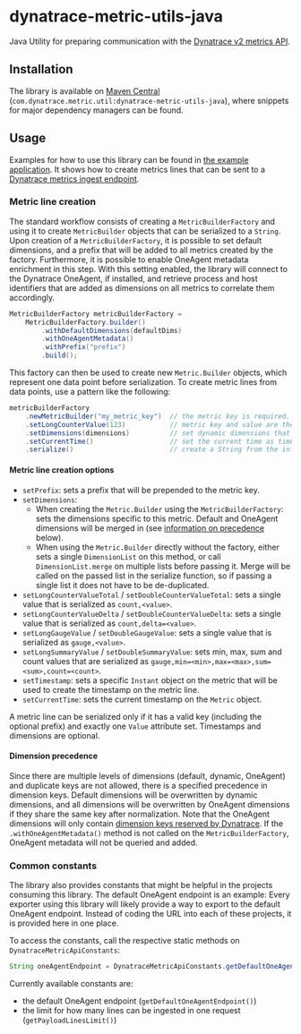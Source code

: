 # dynatrace-metric-utils-java

Java Utility for preparing communication with the [Dynatrace v2 metrics API](https://www.dynatrace.com/support/help/dynatrace-api/environment-api/metric-v2/).

## Installation

The library is available on [Maven Central](https://mvnrepository.com/artifact/com.dynatrace.metric.util/dynatrace-metric-utils-java/latest)
(`com.dynatrace.metric.util:dynatrace-metric-utils-java`), where snippets for major dependency managers can be found.

## Usage

Examples for how to use this library can be found in [the example application](example/src/main/java/com/dynatrace/example/App.java).
It shows how to create metrics lines that can be sent to a [Dynatrace metrics ingest endpoint](https://www.dynatrace.com/support/help/dynatrace-api/environment-api/metric-v2/post-ingest-metrics/).

### Metric line creation

The standard workflow consists of creating a `MetricBuilderFactory` and using it to create `MetricBuilder` objects that can be serialized to a `String`.
Upon creation of a `MetricBuilderFactory`, it is possible to set default dimensions, and a prefix that will be added to all metrics created by the factory.
Furthermore, it is possible to enable OneAgent metadata enrichment in this step.
With this setting enabled, the library will connect to the Dynatrace OneAgent, if installed, and retrieve process and host identifiers that are added as dimensions on all metrics to correlate them accordingly.

```java
MetricBuilderFactory metricBuilderFactory =
    MetricBuilderFactory.builder()
        .withDefaultDimensions(defaultDims)
        .withOneAgentMetadata()
        .withPrefix("prefix")
        .build();
```

This factory can then be used to create new `Metric.Builder` objects, which represent one data point before serialization.
To create metric lines from data points, use a pattern like the following:

```java
metricBuilderFactory
    .newMetricBuilder("my_metric_key")  // the metric key is required.
    .setLongCounterValue(123)           // metric key and value are the only required fields.
    .setDimensions(dimensions)          // set dynamic dimensions that are specific to the current metric.
    .setCurrentTime()                   // set the current time as timestamp for the data point.
    .serialize()                        // create a String from the information set above.
```

#### Metric line creation options

* `setPrefix`: sets a prefix that will be prepended to the metric key.
* `setDimensions`:
  * When creating the `Metric.Builder` using the `MetricBuilderFactory`: sets the dimensions specific to this metric.
    Default and OneAgent dimensions will be merged in (see [information on precedence](#dimension-precedence) below).
  * When using the `Metric.Builder` directly without the factory, either sets a single `DimensionList` on this method, or call `DimensionList.merge` on multiple lists before passing it.
    Merge will be called on the passed list in the serialize function, so if passing a single list it does not have to be de-duplicated.
* `setLongCounterValueTotal` / `setDoubleCounterValueTotal`: sets a single value that is serialized as `count,<value>`.
* `setLongCounterValueDelta` / `setDoubleCounterValueDelta`: sets a single value that is serialized as `count,delta=<value>`.
* `setLongGaugeValue` / `setDoubleGaugeValue`: sets a single value that is serialized as `gauge,<value>`.
* `setLongSummaryValue` / `setDoubleSummaryValue`: sets min, max, sum and count values that are serialized as `gauge,min=<min>,max=<max>,sum=<sum>,count=<count>`.
* `setTimestamp`: sets a specific `Instant` object on the metric that will be used to create the timestamp on the metric line.
* `setCurrentTime`: sets the current timestamp on the `Metric` object.

A metric line can be serialized only if it has a valid key (including the optional prefix) and exactly one `Value` attribute set.
Timestamps and dimensions are optional.

#### Dimension precedence

Since there are multiple levels of dimensions (default, dynamic, OneAgent) and duplicate keys are not allowed, there is a specified precedence in dimension keys.
Default dimensions will be overwritten by dynamic dimensions, and all dimensions will be overwritten by OneAgent dimensions if they share the same key after normalization.
Note that the OneAgent dimensions will only contain [dimension keys reserved by Dynatrace](https://www.dynatrace.com/support/help/how-to-use-dynatrace/metrics/metric-ingestion/metric-ingestion-protocol/#syntax).
If the `.withOneAgentMetadata()` method is not called on the `MetricBuilderFactory`, OneAgent metadata will not be queried and added.

### Common constants

The library also provides constants that might be helpful in the projects consuming this library.
The default OneAgent endpoint is an example: Every exporter using this library will likely provide a way to export to the default OneAgent endpoint.
Instead of coding the URL into each of these projects, it is provided here in one place.

To access the constants, call the respective static methods on `DynatraceMetricApiConstants`:

```java
String oneAgentEndpoint = DynatraceMetricApiConstants.getDefaultOneAgentEndpoint();
```

Currently available constants are:

* the default OneAgent endpoint (`getDefaultOneAgentEndpoint()`)
* the limit for how many lines can be ingested in one request (`getPayloadLinesLimit()`)
